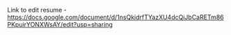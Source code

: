 Link to edit resume - https://docs.google.com/document/d/1nsQkidrfTYazXU4dcQiJbCaRETm86PKpuirYONXWsAY/edit?usp=sharing
